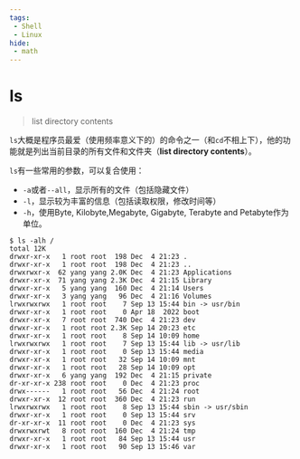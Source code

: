 ```yaml
---
tags:
 - Shell
 - Linux
hide:
 - math
---
```


# ls
> list directory contents


`ls`大概是程序员最爱（使用频率意义下的）的命令之一（和`cd`不相上下），他的功能就是列出当前目录的所有文件和文件夹（**list directory contents**）。

`ls`有一些常用的参数，可以复合使用：

- `-a`或者`--all`，显示所有的文件（包括隐藏文件）
- `-l`，显示较为丰富的信息（包括读取权限，修改时间等）
- `-h`，使用Byte, Kilobyte,Megabyte, Gigabyte, Terabyte and Petabyte作为单位。


<div class="console">

```console
$ ls -alh /
total 12K
drwxr-xr-x   1 root root  198 Dec  4 21:23 .
drwxr-xr-x   1 root root  198 Dec  4 21:23 ..
drwxrwxr-x  62 yang yang 2.0K Dec  4 21:23 Applications
drwxr-xr-x  71 yang yang 2.3K Dec  4 21:15 Library
drwxr-xr-x   5 yang yang  160 Dec  4 21:14 Users
drwxr-xr-x   3 yang yang   96 Dec  4 21:16 Volumes
lrwxrwxrwx   1 root root    7 Sep 13 15:44 bin -> usr/bin
drwxr-xr-x   1 root root    0 Apr 18  2022 boot
drwxr-xr-x   7 root root  740 Dec  4 21:23 dev
drwxr-xr-x   1 root root 2.3K Sep 14 20:23 etc
drwxr-xr-x   1 root root    8 Sep 14 10:09 home
lrwxrwxrwx   1 root root    7 Sep 13 15:44 lib -> usr/lib
drwxr-xr-x   1 root root    0 Sep 13 15:44 media
drwxr-xr-x   1 root root   32 Sep 14 10:09 mnt
drwxr-xr-x   1 root root   28 Sep 14 10:09 opt
drwxr-xr-x   6 yang yang  192 Dec  4 21:15 private
dr-xr-xr-x 238 root root    0 Dec  4 21:23 proc
drwx------   1 root root   56 Dec  4 21:24 root
drwxr-xr-x  12 root root  360 Dec  4 21:23 run
lrwxrwxrwx   1 root root    8 Sep 13 15:44 sbin -> usr/sbin
drwxr-xr-x   1 root root    0 Sep 13 15:44 srv
dr-xr-xr-x  11 root root    0 Dec  4 21:23 sys
drwxrwxrwt   8 root root  160 Dec  4 21:24 tmp
drwxr-xr-x   1 root root   84 Sep 13 15:44 usr
drwxr-xr-x   1 root root   90 Sep 13 15:46 var
```

</div>